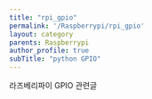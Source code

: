 ```yaml
---
title: "rpi_gpio"
permalink: '/Raspberrypi/rpi_gpio'
layout: category
parents: Raspberrypi
author_profile: true
subTitle: "python GPIO"
---
```


라즈베리파이 GPIO 관련글
